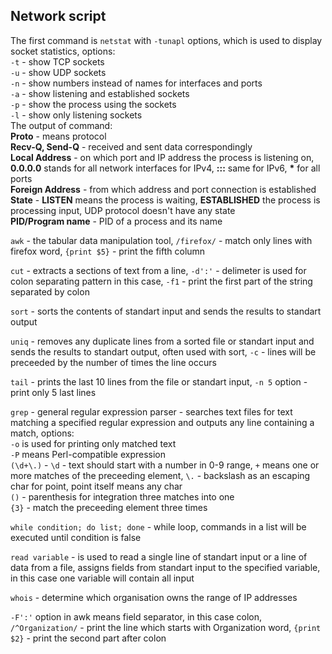 
## Network script<br />
The first command is `netstat` with `-tunapl` options, which is used to display socket statistics,  options:<br />
`-t` - show TCP sockets<br />
`-u` - show UDP sockets<br />
`-n` - show numbers instead of names for interfaces and ports<br />
`-a` - show listening and established sockets<br />
`-p` - show the process using the sockets<br />
`-l` - show only listening sockets<br />
The output of command:<br />
**Proto** - means protocol<br />
**Recv-Q, Send-Q** - received and sent data correspondingly<br />
**Local Address** - on which port and IP address the process is listening on, **0.0.0.0** stands for all network interfaces for IPv4, **:::** same for IPv6, **\*** for all ports<br />
**Foreign Address** - from which address and port connection is established<br />
**State** - **LISTEN** means the process is waiting, **ESTABLISHED** the process is processing input, UDP protocol doesn't have any state<br />
**PID/Program name** - PID of a process and its name<br />

`awk` - the tabular data manipulation tool, `/firefox/` - match only lines with firefox word, `{print $5}` - print the fifth column

`cut` - extracts a sections of text from a line, `-d':'` - delimeter is used for colon separating pattern in this case, `-f1` - print the first part of the string separated by colon 

`sort` - sorts the contents of standart input and sends the results to standart output

`uniq` - removes any duplicate lines from a sorted file or standart input and sends the results to standart output, often used with sort, `-c` - lines will be preceeded by the number of times the line occurs

`tail` - prints the last 10 lines from the file or standart input, `-n 5` option - print only 5 last lines

`grep` - general regular expression parser - searches text files for text matching a specified regular expression and outputs any line containing a match, options:<br />
`-o` is used for printing only matched text<br />
`-P` means Perl-compatible expression<br />
`(\d+\.)` - `\d` - text should start with a number in 0-9 range, `+` means one or more matches of the preceeding element, `\.` - backslash as an escaping char for point, point itself means any char<br />
`()` - parenthesis for integration three matches into one<br />
`{3}` - match the preceeding element three times

`while condition; do list; done` - while loop, commands in a list will be executed until condition is false

`read variable` - is used to read a single line of standart input or a line of data from a file, assigns fields from standart input to the specified variable, in this case one variable will contain all input

`whois` - determine which organisation owns the range of IP addresses

`-F':'` option in awk means field separator, in this case colon, `/^Organization/` - print the line which starts with Organization word, `{print $2}` - print the second part after colon




